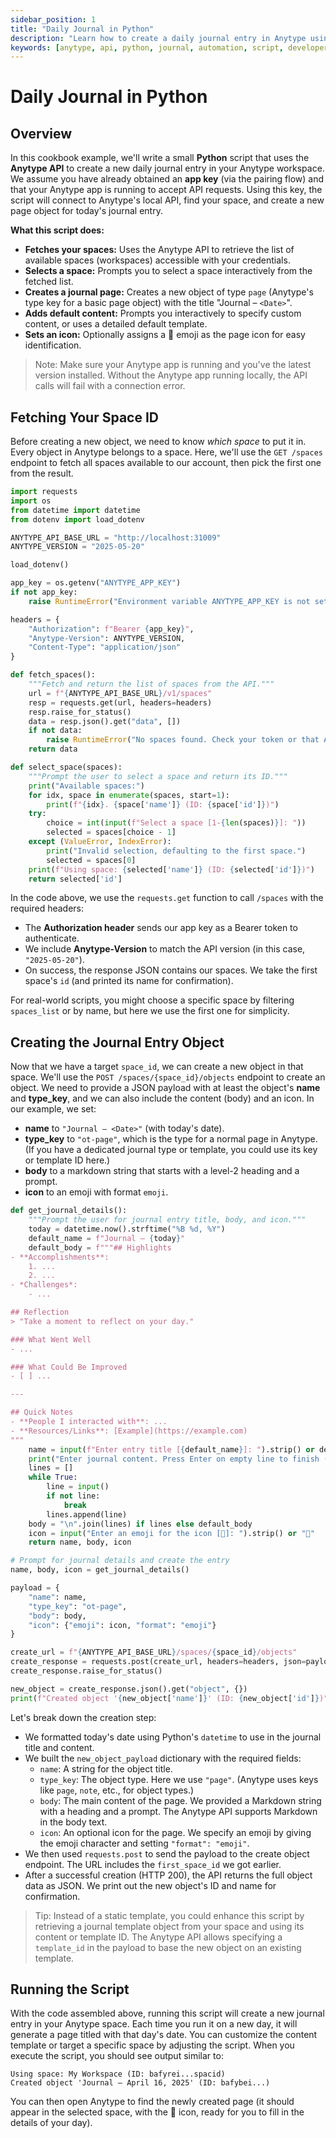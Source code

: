 ```yaml
---
sidebar_position: 1
title: "Daily Journal in Python"
description: "Learn how to create a daily journal entry in Anytype using a simple Python script and the Anytype API."
keywords: [anytype, api, python, journal, automation, script, developer, cookbook]
---
```


# Daily Journal in Python

## Overview

In this cookbook example, we'll write a small **Python** script that uses the **Anytype API** to create a new daily journal entry in your Anytype workspace. We assume you have already obtained an **app key** (via the pairing flow) and that your Anytype app is running to accept API requests. Using this key, the script will connect to Anytype's local API, find your space, and create a new page object for today's journal entry.

**What this script does:**

- **Fetches your spaces:** Uses the Anytype API to retrieve the list of available spaces (workspaces) accessible with your credentials.
- **Selects a space:** Prompts you to select a space interactively from the fetched list.
- **Creates a journal page:** Creates a new object of type `page` (Anytype's type key for a basic page object) with the title "Journal – `<Date>`".
- **Adds default content:** Prompts you interactively to specify custom content, or uses a detailed default template.
- **Sets an icon:** Optionally assigns a 📝 emoji as the page icon for easy identification.

> Note: Make sure your Anytype app is running and you've the latest version installed. Without the Anytype app running locally, the API calls will fail with a connection error.

## Fetching Your Space ID

Before creating a new object, we need to know _which space_ to put it in. Every object in Anytype belongs to a space. Here, we'll use the `GET /spaces` endpoint to fetch all spaces available to our account, then pick the first one from the result.

```python
import requests
import os
from datetime import datetime
from dotenv import load_dotenv

ANYTYPE_API_BASE_URL = "http://localhost:31009"
ANYTYPE_VERSION = "2025-05-20"

load_dotenv()

app_key = os.getenv("ANYTYPE_APP_KEY")
if not app_key:
    raise RuntimeError("Environment variable ANYTYPE_APP_KEY is not set")

headers = {
    "Authorization": f"Bearer {app_key}",
    "Anytype-Version": ANYTYPE_VERSION,
    "Content-Type": "application/json"
}

def fetch_spaces():
    """Fetch and return the list of spaces from the API."""
    url = f"{ANYTYPE_API_BASE_URL}/v1/spaces"
    resp = requests.get(url, headers=headers)
    resp.raise_for_status()
    data = resp.json().get("data", [])
    if not data:
        raise RuntimeError("No spaces found. Check your token or that Anytype is running.")
    return data

def select_space(spaces):
    """Prompt the user to select a space and return its ID."""
    print("Available spaces:")
    for idx, space in enumerate(spaces, start=1):
        print(f"{idx}. {space['name']} (ID: {space['id']})")
    try:
        choice = int(input(f"Select a space [1-{len(spaces)}]: "))
        selected = spaces[choice - 1]
    except (ValueError, IndexError):
        print("Invalid selection, defaulting to the first space.")
        selected = spaces[0]
    print(f"Using space: {selected['name']} (ID: {selected['id']})")
    return selected['id']
```

In the code above, we use the `requests.get` function to call `/spaces` with the required headers:

- The **Authorization header** sends our app key as a Bearer token to authenticate.
- We include **Anytype-Version** to match the API version (in this case, `"2025-05-20"`).
- On success, the response JSON contains our spaces. We take the first space's `id` (and printed its name for confirmation).

For real-world scripts, you might choose a specific space by filtering `spaces_list` or by name, but here we use the first one for simplicity.

## Creating the Journal Entry Object

Now that we have a target `space_id`, we can create a new object in that space. We'll use the `POST /spaces/{space_id}/objects` endpoint to create an object. We need to provide a JSON payload with at least the object's **name** and **type_key**, and we can also include the content (body) and an icon.
In our example, we set:

- **name** to `"Journal – <Date>"` (with today's date).
- **type_key** to `"ot-page"`, which is the type for a normal page in Anytype. (If you have a dedicated journal type or template, you could use its key or template ID here.)
- **body** to a markdown string that starts with a level-2 heading and a prompt.
- **icon** to an emoji with format `emoji`.

```python
def get_journal_details():
    """Prompt the user for journal entry title, body, and icon."""
    today = datetime.now().strftime("%B %d, %Y")
    default_name = f"Journal – {today}"
    default_body = f"""## Highlights
- **Accomplishments**:
    1. ...
    2. ...
- *Challenges*:
    - ...

## Reflection
> "Take a moment to reflect on your day."

### What Went Well
- ...

### What Could Be Improved
- [ ] ...

---

## Quick Notes
- **People I interacted with**: ...
- **Resources/Links**: [Example](https://example.com)
"""
    name = input(f"Enter entry title [{default_name}]: ").strip() or default_name
    print("Enter journal content. Press Enter on empty line to finish (leave blank to use default):")
    lines = []
    while True:
        line = input()
        if not line:
            break
        lines.append(line)
    body = "\n".join(lines) if lines else default_body
    icon = input("Enter an emoji for the icon [📝]: ").strip() or "📝"
    return name, body, icon

# Prompt for journal details and create the entry
name, body, icon = get_journal_details()

payload = {
    "name": name,
    "type_key": "ot-page",
    "body": body,
    "icon": {"emoji": icon, "format": "emoji"}
}

create_url = f"{ANYTYPE_API_BASE_URL}/spaces/{space_id}/objects"
create_response = requests.post(create_url, headers=headers, json=payload)
create_response.raise_for_status()

new_object = create_response.json().get("object", {})
print(f"Created object '{new_object['name']}' (ID: {new_object['id']})")
```

Let's break down the creation step:

- We formatted today's date using Python's `datetime` to use in the journal title and content.
- We built the `new_object_payload` dictionary with the required fields:
  - `name`: A string for the object title.
  - `type_key`: The object type. Here we use `"page"`. (Anytype uses keys like `page`, `note`, etc., for object types.)
  - `body`: The main content of the page. We provided a Markdown string with a heading and a prompt. The Anytype API supports Markdown in the body text.
  - `icon`: An optional icon for the page. We specify an emoji by giving the emoji character and setting `"format": "emoji"`.
- We then used `requests.post` to send the payload to the create object endpoint. The URL includes the `first_space_id` we got earlier.
- After a successful creation (HTTP 200), the API returns the full object data as JSON. We print out the new object's ID and name for confirmation.

> Tip: Instead of a static template, you could enhance this script by retrieving a journal template object from your space and using its content or template ID. The Anytype API allows specifying a `template_id` in the payload to base the new object on an existing template.

## Running the Script

With the code assembled above, running this script will create a new journal entry in your Anytype space. Each time you run it on a new day, it will generate a page titled with that day's date. You can customize the content template or target a specific space by adjusting the script.
When you execute the script, you should see output similar to:

```
Using space: My Workspace (ID: bafyrei...spacid)
Created object 'Journal – April 16, 2025' (ID: bafybei...)
```

You can then open Anytype to find the newly created page (it should appear in the selected space, with the 📝 icon, ready for you to fill in the details of your day).
